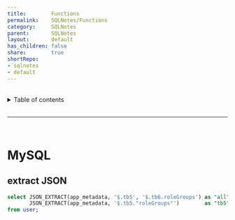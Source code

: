 ```yaml
---
title:        Functions            
permalink:    SQLNotes/Functions            
category:     SQLNotes            
parent:       SQLNotes            
layout:       default            
has_children: false            
share:        true            
shortRepo:            
- sqlnotes            
- default            
---
```

  
  
<br/>            
  
<details markdown="block">                  
<summary>                  
Table of contents                  
</summary>                  
{: .text-delta }                  
1. TOC                  
{:toc}                  
</details>                  
  
<br/>                  
  
***                  
  
<br/>                  
  
# MySQL  
  
## extract JSON  
  
```sql              
select JSON_EXTRACT(app_metadata, '$.tb5', '$.tb6.roleGroups') as "all",            
       JSON_EXTRACT(app_metadata, '$.tb5."roleGroups"')        as "tb5"            
from user;              
```  